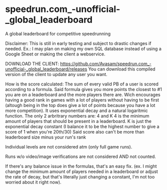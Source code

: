 # speedrun.com_-unofficial-_global_leaderboard
A global leaderboard for competitive speedrunning

Disclaimer: This is still in early testing and subject to drastic changes if needed.
Ex.: I may plan on making my own SQL database instead of using a Google Sheet or making the client a webservice.

DOWNLOAD THE CLIENT: https://github.com/Avasam/speedrun.com_-unofficial-_global_leaderboard/releases
You can download this compiled version of the client to update any user you want.

How is the score calculated:
The sum of every valid PB of a user is scored according to a formula.
Said formula gives you more points the closest to #1 you are on a leaderboard and the more players there are. Wich encourages having a good rank in games with a lot of players without having to be first (altough being in the top does give a lot of points because you have a lot more competition).
It uses exponential decay and a natural logaritmic function. The only 2 arbritrary numbers are: 4 and K
4 is the minimum amount of players that should be present in a leaderboard. K is just the exponential decay constant (I balance it to be the highest number to give a score of 1 when you're 20th/30)
Said score also can't be more than leaderboard size minus your run's rank

Individual levels are not considered atm (only full game runs).

Runs w/o video/image verifications are not considered AND not counted.

If there's any balance issue in the formulas, that's an easy fix. (ex. I might change the minimum amount of players needed in a leaderboard or adjust the rate of decay, but that's literally just changing a constant, I'm not too worried about it right now).
